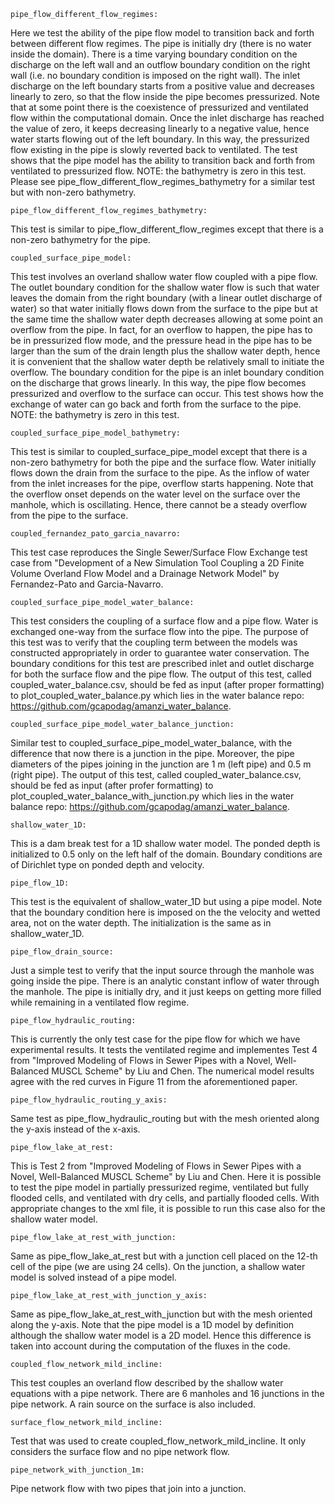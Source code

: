 ```
pipe_flow_different_flow_regimes:
```
Here we test the ability of the pipe flow model to transition back and forth between different flow regimes.
The pipe is initially dry (there is no water inside the domain). There is a time varying boundary condition on the discharge
on the left wall and an outflow boundary condition on the right wall (i.e. no boundary condition is imposed on the right wall).
The inlet discharge on the left boundary starts from a positive value and decreases linearly to zero, so that the flow inside
the pipe becomes pressurized. Note that at some point there is the coexistence of pressurized and ventilated flow within the
computational domain. Once the inlet discharge has reached the value of zero, it keeps decreasing linearly to a negative value,
hence water starts flowing out of the left boundary. In this way, the pressurized flow existing in the pipe is slowly reverted 
back to ventilated. The test shows that the pipe model has the ability to transition back and forth from ventilated to
pressurized flow. 
NOTE: the bathymetry is zero in this test. Please see pipe_flow_different_flow_regimes_bathymetry for a similar test but with
non-zero bathymetry.

```
pipe_flow_different_flow_regimes_bathymetry:
```

This test is similar to pipe_flow_different_flow_regimes except that there is a non-zero bathymetry for the pipe.

```
coupled_surface_pipe_model:
```
This test involves an overland shallow water flow coupled with a pipe flow. The outlet boundary condition for the shallow water
flow is such that water leaves the domain from the right boundary (with a linear outlet discharge of water) so that water initially
flows down from the surface to the pipe but at the same time the shallow water depth decreases allowing at some point an overflow 
from the pipe. In fact, for an overflow to happen, the pipe has to be in pressurized flow mode, and the pressure head in the pipe 
has to be larger than the sum of the drain length plus the shallow water depth, hence it is convenient that the shallow water depth 
be relatively small to initiate the overflow.  The boundary condition for the pipe is an inlet boundary condition on the discharge 
that grows linearly. In this way, the pipe flow becomes pressurized and overflow to the surface can occur. 
This test shows how the exchange of water can go back and forth from the surface to the pipe. NOTE: the bathymetry is zero in this test.

```
coupled_surface_pipe_model_bathymetry:
```
This test is similar to coupled_surface_pipe_model except that there is a non-zero bathymetry for both the pipe and the surface flow.
Water initially flows down the drain from the surface to the pipe. As the inflow of water from the inlet increases for the pipe, 
overflow starts happening. Note that the overflow onset depends on the water level on the surface over the manhole, which is oscillating.
Hence, there cannot be a steady overflow from the pipe to the surface.

```
coupled_fernandez_pato_garcia_navarro:
```
This test case reproduces the Single Sewer/Surface Flow Exchange test case from  "Development of a New Simulation Tool Coupling a 2D Finite Volume 
Overland Flow Model and a Drainage Network Model" by Fernandez-Pato and Garcia-Navarro. 

```
coupled_surface_pipe_model_water_balance:
```
This test considers the coupling of a surface flow and a pipe flow. Water is exchanged one-way from the surface flow into the pipe.
The purpose of this test was to verify that the coupling term between the models was constructed appropriately in order to guarantee
water conservation. The boundary conditions for this test are prescribed inlet and outlet discharge for both the surface flow and the 
pipe flow. The output of this test, called coupled_water_balance.csv, should be fed as input (after proper formatting) to plot_coupled_water_balance.py which lies in the water balance repo: https://github.com/gcapodag/amanzi_water_balance.

```
coupled_surface_pipe_model_water_balance_junction:
```
Similar test to coupled_surface_pipe_model_water_balance, with the difference that now there is a junction in the pipe. Moreover, the
pipe diameters of the pipes joining in the junction are 1 m (left pipe) and 0.5 m (right pipe). The output of this test, called coupled_water_balance.csv, should be fed as input (after profer formatting) to plot_coupled_water_balance_with_junction.py which lies in the water balance repo: https://github.com/gcapodag/amanzi_water_balance.

```
shallow_water_1D:
```
This is a dam break test for a 1D shallow water model. The ponded depth is initialized to 0.5 only on the left half of the domain.
Boundary conditions are of Dirichlet type on ponded depth and velocity.

```
pipe_flow_1D:
```
This test is the equivalent of shallow_water_1D but using a pipe model. Note that the boundary condition here is imposed on the 
the velocity and wetted area, not on the water depth. The initialization is the same as in shallow_water_1D.

```
pipe_flow_drain_source:
```
Just a simple test to verify that the input source through the manhole was going inside the pipe. There is an analytic constant
inflow of water through the manhole. The pipe is initially dry, and it just keeps on getting more filled while remaining in 
a ventilated flow regime.

```
pipe_flow_hydraulic_routing:
```
This is currently the only test case for the pipe flow for which we have experimental results. It tests the ventilated regime and
implementes Test 4 from "Improved Modeling of Flows in Sewer Pipes with a Novel, Well-Balanced MUSCL Scheme" by Liu and Chen.
The numerical model results agree with the red curves in Figure 11 from the aforementioned paper.

```
pipe_flow_hydraulic_routing_y_axis:
```
Same test as pipe_flow_hydraulic_routing but with the mesh oriented along the y-axis instead of the x-axis.

```
pipe_flow_lake_at_rest:
```
This is Test 2 from "Improved Modeling of Flows in Sewer Pipes with a Novel, Well-Balanced MUSCL Scheme" by Liu and Chen.
Here it is possible to test the pipe model in partially pressurized regime, ventilated but fully flooded cells, and 
ventilated with dry cells, and partially flooded cells. With appropriate changes to the xml file, it is possible to run this
case also for the shallow water model.

```
pipe_flow_lake_at_rest_with_junction:
```
Same as pipe_flow_lake_at_rest but with a junction cell placed on the 12-th cell of the pipe (we are using 24 cells).
On the junction, a shallow water model is solved instead of a pipe model.

```
pipe_flow_lake_at_rest_with_junction_y_axis:
```
Same as pipe_flow_lake_at_rest_with_junction but with the mesh oriented along the y-axis. Note that the pipe model is a 1D
model by definition although the shallow water model is a 2D model. Hence this difference is taken into account during the
computation of the fluxes in the code.

```
coupled_flow_network_mild_incline:
```
This test couples an overland flow described by the shallow water equations with a pipe network. There are 6 manholes and 16 junctions in the pipe network. A rain source on the surface is also included.

```
surface_flow_network_mild_incline:
```
Test that was used to create coupled_flow_network_mild_incline. It only considers the surface flow and no pipe network flow.

```
pipe_network_with_junction_1m:
```
Pipe network flow with two pipes that join into a junction.
